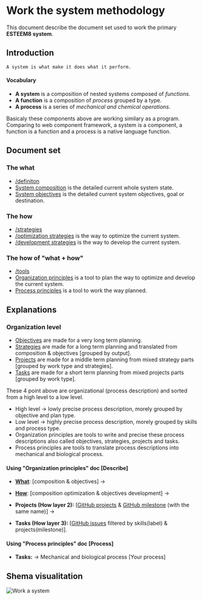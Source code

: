 # Work the system methodology

This document describe the document set used to work the primary **ESTEEM8 system**.

## Introduction

```
A system is what make it does what it perform.
```

#### Vocabulary
* **A system** is a composition of nested systems composed of _functions_.
* **A function** is a composition of _process_ grouped by a type.
* **A process** is a series of _mechanical and chemical operations_.

Basicaly these components above are working similary as a program. Comparing to web component framework, a system is a component, a function is a function and a process is a native language function.

## Document set
### The what

* [/definiton](https://github.com/esteem8app/esteem8app.github.io/tree/master/docs/work-the-system/definition)
 * [System composition](https://github.com/esteem8app/esteem8app.github.io/tree/master/docs/work-the-system/definition/system-composition.md) is the detailed current whole system state.
 * [System objectives](https://github.com/esteem8app/esteem8app.github.io/blob/master/docs/work-the-system/definition/system-objectives.md) is the detailed current system objectives, goal or destination.

### The how

 * [/strategies](https://github.com/esteem8app/esteem8app.github.io/tree/master/docs/work-the-system/strategies)
  * [/optimization strategies](https://github.com/esteem8app/esteem8app.github.io/tree/master/docs/work-the-system/strategies/optimization-strategies) is the way to optimize the current system.
  * [/development strategies](https://github.com/esteem8app/esteem8app.github.io/tree/master/docs/work-the-system/strategies/development-strategies) is the way to develop the current system.

### The how of "what + how"
 
 * [/tools](https://github.com/esteem8app/esteem8app.github.io/tree/master/docs/work-the-system/tools)
  * [Organization principles](https://github.com/esteem8app/esteem8app.github.io/blob/master/docs/work-the-system/tools/make-strategy-principles.md) is a tool to plan the way to optimize and develop the current system.
  * [Process principles](https://github.com/esteem8app/esteem8app.github.io/blob/master/docs/work-the-system/tools/process-strategy-principles.md) is a tool to work the way planned.
  
## Explanations
### Organization level

* [Objectives](https://github.com/esteem8app/esteem8app.github.io/blob/master/docs/work-the-system/definition/system-objectives.md) are made for a very long term planning.
* [Strategies](https://github.com/esteem8app/esteem8app.github.io/tree/master/docs/work-the-system/strategies) are made for a long term planning and translated from composition & objectives [grouped by output].
* [Projects](https://github.com/esteem8app/esteem8app.github.io/projects) are made for a middle term planning from mixed strategy parts [grouped by work type and strategies].
* [Tasks](https://github.com/esteem8app/esteem8app.github.io/issues) are made for a short term planning from mixed projects parts [grouped by work type].

These 4 point above are organizational (process description) and sorted from a high level to a low level.
 * High level -> lowly precise process description, morely grouped by objective and plan type.
 * Low level -> highly precise process description, morely grouped by skills and process type.
* Organization principles are tools to write and precise these process descriptions also called objectives, strategies, projects and tasks.
* Process principles are tools to translate process descriptions into mechanical and biological process.

#### Using "Organization principles" doc [Describe]

* [**What**](https://github.com/esteem8app/esteem8app.github.io/tree/master/docs/work-the-system/definition): [composition & objectives] ->

* [**How**](https://github.com/esteem8app/esteem8app.github.io/tree/master/docs/work-the-system/strategies): [composition optimization & objectives development] ->

* **Projects (How layer 2):** [[GitHub projects](https://github.com/esteem8app/esteem8app.github.io/projects) & [GitHub milestone](https://github.com/esteem8app/esteem8app.github.io/milestones) (with the same name)] ->

* **Tasks (How layer 3):** [[GitHub issues](https://github.com/esteem8app/esteem8app.github.io/issues) filtered by skills(label) & projects(milestone)].

#### Using "Process principles" doc [Process]

* **Tasks:** -> Mechanical and biological process [Your process]

## Shema visualitation

![Work a system](https://github.com/esteem8app/esteem8app.github.io/blob/master/docs/work-the-system/Work%20a%20system.png?raw=true)

